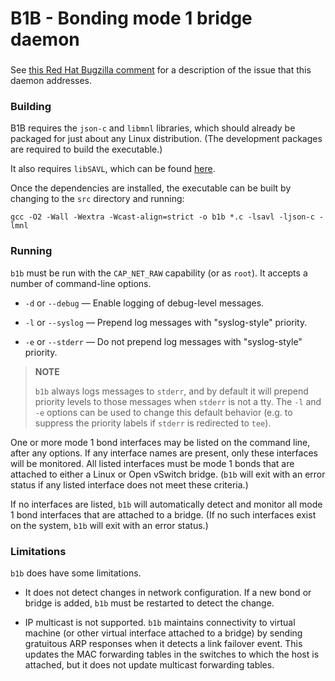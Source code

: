# B1B - Bonding mode 1 bridge daemon

###

See [this Red Hat Bugzilla comment](https://bugzilla.redhat.com/show_bug.cgi?id=1381110#c0 )
for a description of the issue that this daemon addresses.

### Building

B1B requires the `json-c` and `libmnl` libraries, which should already be
packaged for just about any Linux distribution.  (The development packages are
required to build the executable.)

It also requires `libSAVL`, which can be found
[here](https://github.com/ipilcher/libsavl).

Once the dependencies are installed, the executable can be built by changing to
the `src` directory and running:

```
gcc -O2 -Wall -Wextra -Wcast-align=strict -o b1b *.c -lsavl -ljson-c -lmnl
```

### Running

`b1b` must be run with the `CAP_NET_RAW` capability (or as `root`).  It accepts
a number of command-line options.

* `-d` or `--debug` &mdash; Enable logging of debug-level messages.

* `-l` or `--syslog` &mdash; Prepend log messages with "syslog-style" priority.

* `-e` or `--stderr` &mdash; Do not prepend log messages with "syslog-style"
  priority.

> **NOTE**
>
> `b1b` always logs messages to `stderr`, and by default it will prepend
> priority levels to those messages when `stderr` is not a tty.  The `-l` and
> `-e` options can be used to change this default behavior (e.g. to suppress the
> priority labels if `stderr` is redirected to `tee`).

One or more mode 1 bond interfaces may be listed on the command line, after any
options.  If any interface names are present, only these interfaces will be
monitored.  All listed interfaces must be mode 1 bonds that are attached to
either a Linux or Open vSwitch bridge.  (`b1b` will exit with an error status if
any listed interface does not meet these criteria.)

If no interfaces are listed, `b1b` will automatically detect and
monitor all mode 1 bond interfaces that are attached to a bridge.  (If no such
interfaces exist on the system, `b1b` will exit with an error status.)

### Limitations

`b1b` does have some limitations.

* It does not detect changes in network configuration.  If a new bond or bridge
  is added, `b1b` must be restarted to detect the change.

* IP multicast is not supported.  `b1b` maintains connectivity to virtual
  machine (or other virtual interface attached to a bridge) by sending
  gratuitous ARP responses when it detects a link failover event.  This updates
  the MAC forwarding tables in the switches to which the host is attached, but
  it does not update multicast forwarding tables.
